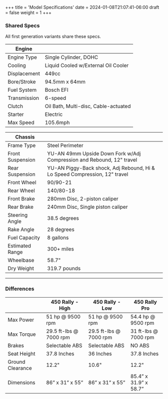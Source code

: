 +++
title = 'Model Specifications'
date = 2024-01-08T21:07:41-06:00
draft = false
weight = 1
+++

### Shared Specs

All first generation variants share these specs.

| Engine       |                                      |
| ------------ | ------------------------------------ |
| Engine Type  | Single Cylinder, DOHC                |
| Cooling      | Liquid Cooled w/External Oil Cooler  |
| Displacement | 449cc                                |
| Bore/Stroke  | 94.5mm x 64mm                        |
| Fuel System  | Bosch EFI                            |
| Transmission | 6-speed                              |
| Clutch       | Oil Bath, Multi-disc, Cable-actuated |
| Starter      | Electric                             |
| Max Speed    | 105.6mph                             |

| Chassis          |                                                                            |
| ---------------- | -------------------------------------------------------------------------- |
| Frame Type       | Steel Perimeter                                                            |
| Front Suspension | YU-AN 49mm Upside Down Fork w/Adj Compression and Rebound, 12" travel      |
| Rear Suspension  | YU-AN Piggy-Back shock, Adj Rebound, Hi & Lo Speed Compression, 12" travel |
| Front Wheel      | 90/90-21                                                                   |
| Rear Wheel       | 140/80-18                                                                  |
| Front Brake      | 280mm Disc, 2-piston caliper                                               |
| Rear Brake       | 240mm Disc, Single piston caliper                                          |
| Steering Angle   | 38.5 degrees                                                               |
| Rake Angle       | 28 degrees                                                                 |
| Fuel Capacity    | 8 gallons                                                                  |
| Estimated Range  | 300+ miles                                                                 |
| Wheelbase        | 58.7"                                                                      |
| Dry Weight       | 319.7 pounds                                                               |

---

### Differences

|                  | 450 Rally - High       | 450 Rally - Low        | 450 Rally Pro         |
| ---------------- | ---------------------- | ---------------------- | --------------------- |
| Max Power        | 51 hp @ 9500 rpm       | 51 hp @ 9500 rpm       | 54.4 hp @ 9500 rpm    |
| Max Torque       | 29.5 ft-lbs @ 7000 rpm | 29.5 ft-lbs @ 7000 rpm | 31 ft-lbs @ 7000 rpm  |
| Brakes           | Selectable ABS         | Selectable ABS         | NO ABS                |
| Seat Height      | 37.8 Inches            | 36 Inches              | 37.8 Inches           |
| Ground Clearance | 12.2"                  | 10.6"                  | 12.2"                 |
| Dimensions       | 86” x 31” x 55”        | 86” x 31” x 55”        | 85.4” x 31.9” x 58.7” |
